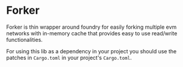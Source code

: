# Forker
Forker is thin wrapper around foundry for easily forking multiple evm networks with in-memory cache that provides easy to use read/write functionalities.

For using this lib as a dependency in your project you should use the patches in `Cargo.toml` in your project's `Cargo.toml`.